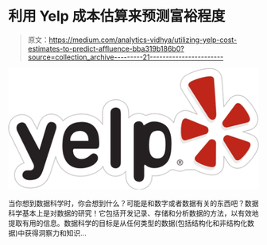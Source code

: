 # 利用 Yelp 成本估算来预测富裕程度

> 原文：<https://medium.com/analytics-vidhya/utilizing-yelp-cost-estimates-to-predict-affluence-bba319b186b0?source=collection_archive---------21----------------------->

![](img/03f907f2ff401edc017859796b115592.png)

当你想到数据科学时，你会想到什么？可能是和数字或者数据有关的东西吧？数据科学基本上是对数据的研究！它包括开发记录、存储和分析数据的方法，以有效地提取有用的信息。数据科学的目标是从任何类型的数据(包括结构化和非结构化数据)中获得洞察力和知识…